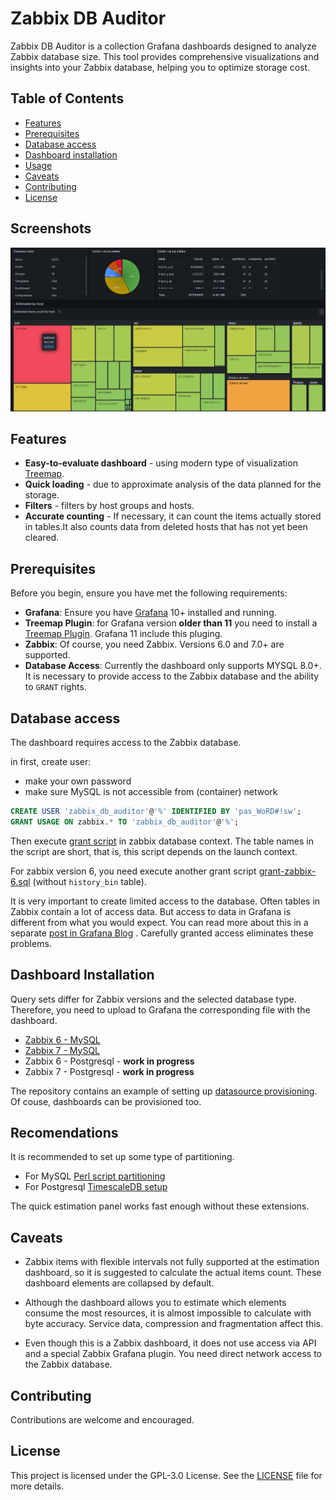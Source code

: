 # Zabbix DB Auditor

Zabbix DB Auditor is a collection Grafana dashboards designed to analyze Zabbix database size. This tool provides comprehensive visualizations and insights into your Zabbix database, helping you to optimize storage cost.

## Table of Contents

- [Features](#features)
- [Prerequisites](#prerequisites)
- [Database access](#database-access)
- [Dashboard installation](#dashboard-installation)
- [Usage](#usage)
- [Caveats](#caveats)
- [Contributing](#contributing)
- [License](#license)

## Screenshots

![Zabbix DB Auditor](images/zabbix_db_auditor_1.png)

## Features

- **Easy-to-evaluate dashboard** - using modern type of visualization [Treemap]( https://grafana.com/grafana/plugins/marcusolsson-treemap-panel/).
- **Quick loading**   - due to approximate analysis of the data planned for the storage.
- **Filters** - filters by host groups and hosts.
- **Accurate counting** - If necessary, it can count the items actually stored in tables.It also counts data from deleted hosts that has not yet been cleared.

## Prerequisites

Before you begin, ensure you have met the following requirements:

- **Grafana**: Ensure you have [Grafana](https://grafana.com/) 10+ installed and running.
- **Treemap Plugin**: for Grafana version **older than 11** you need to install a [Treemap Plugin](https://grafana.com/grafana/plugins/marcusolsson-treemap-panel/). Grafana 11 include this pluging.
- **Zabbix**: Of course, you need Zabbix. Versions 6.0 and 7.0+ are supported.
- **Database Access**: Currently the dashboard only supports MYSQL 8.0+. It is necessary to provide access to the Zabbix database and the ability to `GRANT` rights.


## Database access

The dashboard requires access to the Zabbix database.

in first, create user:
 - make your own password
 - make sure MySQL  is not accessible from (container) network

```sql
CREATE USER 'zabbix_db_auditor'@'%' IDENTIFIED BY 'pas_WoRD#!sw';
GRANT USAGE ON zabbix.* TO 'zabbix_db_auditor'@'%';
```

Then execute [grant script](sql/mysql/grant.sql) in zabbix database context.
The table names in the script are short, that is, this script depends on the launch context.

For zabbix version 6, you need execute another grant script [grant-zabbix-6.sql](sql/mysql/grant-zabbix-6.sql) (without `history_bin` table).

It is very important to create limited access to the database.
Often tables in Zabbix contain a lot of access data. But access to data in Grafana is different from what you would expect. You can read more about this in a separate [post in Grafana Blog](https://grafana.com/blog/2024/05/06/data-source-security-in-grafana-best-practices-and-what-to-avoid/) . Carefully granted access eliminates these problems.


## Dashboard Installation

Query sets differ for Zabbix versions and the selected database type.
Therefore, you need to upload to Grafana the corresponding file with the dashboard.
 - [Zabbix 6 - MySQL](zabbix6/mysql/zabbix-db-auditor-zabbix6-mysql.json)
 - [Zabbix 7 - MySQL](dashboards/mysql/zabbix-db-auditor-mysql.json)
 - Zabbix 6 - Postgresql - **work in progress**
 - Zabbix 7 - Postgresql - **work in progress**

The repository contains an example of setting up [datasource provisioning](provisioning-example/datasources/).
Of couse, dashboards can be provisioned too.

## Recomendations

It is recommended to set up some type of partitioning.
 - For MySQL [Perl script partitioning](https://github.com/OpensourceICTSolutions/zabbix-mysql-partitioning-perl)
 - For Postgresql [TimescaleDB setup](https://www.zabbix.com/documentation/current/en/manual/appendix/install/timescaledb)

The quick estimation  panel works fast enough without these extensions.

## Caveats

- Zabbix items with flexible intervals not fully supported at the estimation dashboard, so it is suggested to calculate the actual items count. These dashboard elements are collapsed by default.

- Although the dashboard allows you to estimate which elements consume the most resources, it is almost impossible to calculate with byte accuracy. Service data, compression and fragmentation affect this.

- Even though this is a Zabbix dashboard, it does not use access via API and a special Zabbix Grafana plugin. You need direct network access to the Zabbix database.

## Contributing

Contributions are welcome and encouraged.

## License

This project is licensed under the GPL-3.0 License. See the [LICENSE](LICENSE) file for more details.
